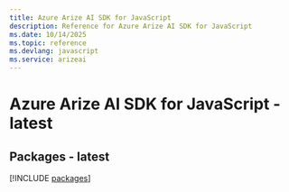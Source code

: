 ```yaml
---
title: Azure Arize AI SDK for JavaScript
description: Reference for Azure Arize AI SDK for JavaScript
ms.date: 10/14/2025
ms.topic: reference
ms.devlang: javascript
ms.service: arizeai
---
```

# Azure Arize AI SDK for JavaScript - latest
## Packages - latest
[!INCLUDE [packages](arize-ai-index.md)]